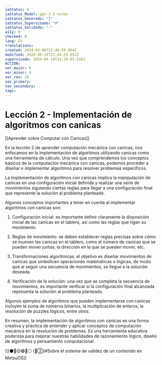 ```yaml
---
iaStatus: 8
iaStatus_Model: gpt-3.5-turbo
iaStatus_Generado: "I"
iaStatus_Supervisado: "H"
iaStatus_Validado: "-"
a11y: 0
checked: 0
lang: ES
translations: 
created: 2024-04-06T23:48:59.964Z
modified: 2024-05-25T21:43:23.551Z
supervisado: 2024-04-14T14:29:03.516Z
ACCION: 
ver_major: 0
ver_minor: 4
ver_rev: 26
nav_primary: 
nav_secondary: 
tags:
---
```

# Lección 2 - Implementación de algoritmos con canicas

[[Aprender sobre Computar con Canicas]]

En la lección 2 de aprender computación mecánica con canicas, nos enfocamos en la implementación de algoritmos utilizando canicas como una herramienta de cálculo. Una vez que comprendemos los conceptos básicos de la computación mecánica con canicas, podemos proceder a diseñar e implementar algoritmos para resolver problemas específicos.

La implementación de algoritmos con canicas implica la manipulación de canicas en una configuración inicial definida y realizar una serie de movimientos siguiendo ciertas reglas para llegar a una configuración final que represente la solución al problema planteado.

Algunos conceptos importantes a tener en cuenta al implementar algoritmos con canicas son:

1. Configuración inicial: es importante definir claramente la disposición inicial de las canicas en el tablero, así como las reglas que rigen su movimiento.

2. Reglas de movimiento: se deben establecer reglas precisas sobre cómo se mueven las canicas en el tablero, como el número de canicas que se pueden mover juntas, la dirección en la que se pueden mover, etc.

3. Transformaciones algorítmicas: el objetivo es diseñar movimientos de canicas que simbolicen operaciones matemáticas o lógicas, de modo que al seguir una secuencia de movimientos, se llegue a la solución deseada.

4. Verificación de la solución: una vez que se completa la secuencia de movimientos, es importante verificar si la configuración final alcanzada representa la solución al problema planteado.

Algunos ejemplos de algoritmos que pueden implementarse con canicas incluyen la suma de números binarios, la multiplicación de enteros, la resolución de puzzles lógicos, entre otros.

En resumen, la implementación de algoritmos con canicas es una forma creativa y práctica de entender y aplicar conceptos de computación mecánica en la resolución de problemas. Es una herramienta educativa poderosa para mejorar nuestras habilidades de razonamiento lógico, diseño de algoritmos y pensamiento computacional.

![[⚫🔴🟡🟢🔵⚪ (🔴②)#Sobre el sistema de validez de un contenido en MetsuOS]]